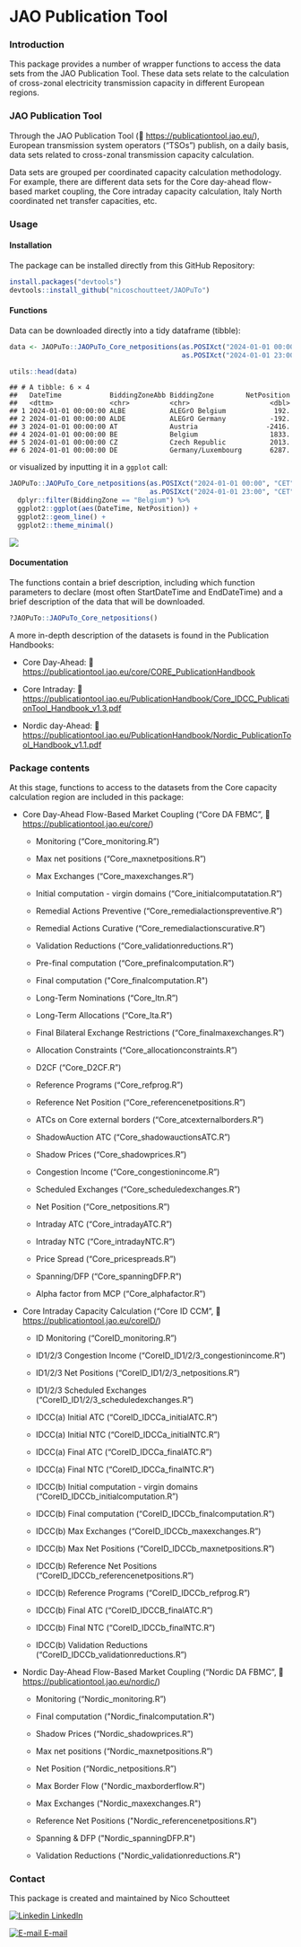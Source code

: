 JAO Publication Tool
================

### Introduction

This package provides a number of wrapper functions to access the data
sets from the JAO Publication Tool. These data sets relate to the
calculation of cross-zonal electricity transmission capacity in
different European regions.

### JAO Publication Tool

Through the JAO Publication Tool (🔗 <https://publicationtool.jao.eu/>),
European transmission system operators (“TSOs”) publish, on a daily
basis, data sets related to cross-zonal transmission capacity
calculation.

Data sets are grouped per coordinated capacity calculation methodology.
For example, there are different data sets for the Core day-ahead
flow-based market coupling, the Core intraday capacity calculation,
Italy North coordinated net transfer capacities, etc.

### Usage

#### Installation

The package can be installed directly from this GitHub Repository:

``` r
install.packages("devtools")
devtools::install_github("nicoschoutteet/JAOPuTo")
```

#### Functions

Data can be downloaded directly into a tidy dataframe (tibble):

``` r
data <- JAOPuTo::JAOPuTo_Core_netpositions(as.POSIXct("2024-01-01 00:00", "CET"), 
                                           as.POSIXct("2024-01-01 23:00", "CET"))

utils::head(data)
```

    ## # A tibble: 6 × 4
    ##   DateTime            BiddingZoneAbb BiddingZone        NetPosition
    ##   <dttm>              <chr>          <chr>                    <dbl>
    ## 1 2024-01-01 00:00:00 ALBE           ALEGrO Belgium            192.
    ## 2 2024-01-01 00:00:00 ALDE           ALEGrO Germany           -192.
    ## 3 2024-01-01 00:00:00 AT             Austria                 -2416.
    ## 4 2024-01-01 00:00:00 BE             Belgium                  1833.
    ## 5 2024-01-01 00:00:00 CZ             Czech Republic           2013.
    ## 6 2024-01-01 00:00:00 DE             Germany/Luxembourg       6287.

or visualized by inputting it in a `ggplot` call:

``` r
JAOPuTo::JAOPuTo_Core_netpositions(as.POSIXct("2024-01-01 00:00", "CET"),
                                   as.POSIXct("2024-01-01 23:00", "CET")) %>% 
  dplyr::filter(BiddingZone == "Belgium") %>% 
  ggplot2::ggplot(aes(DateTime, NetPosition)) +
  ggplot2::geom_line() +
  ggplot2::theme_minimal()
```

![](README_files/figure-gfm/example-ggplot-1.png)<!-- -->

#### Documentation

The functions contain a brief description, including which function
parameters to declare (most often StartDateTime and EndDateTime) and a
brief description of the data that will be downloaded.

``` r
?JAOPuTo::JAOPuTo_Core_netpositions()
```

A more in-depth description of the datasets is found in the Publication
Handbooks:

- Core Day-Ahead: 🔗
  <https://publicationtool.jao.eu/core/CORE_PublicationHandbook>

- Core Intraday: 🔗
  <https://publicationtool.jao.eu/PublicationHandbook/Core_IDCC_PublicationTool_Handbook_v1.3.pdf>

- Nordic day-Ahead: 🔗
  <https://publicationtool.jao.eu/PublicationHandbook/Nordic_PublicationTool_Handbook_v1.1.pdf>

### Package contents

At this stage, functions to access to the datasets from the Core
capacity calculation region are included in this package:

- Core Day-Ahead Flow-Based Market Coupling (“Core DA FBMC”, 🔗
  <https://publicationtool.jao.eu/core/>)

  - Monitoring (“Core_monitoring.R”)

  - Max net positions (“Core_maxnetpositions.R”)

  - Max Exchanges (“Core_maxexchanges.R”)

  - Initial computation - virgin domains (“Core_initialcomputatation.R”)

  - Remedial Actions Preventive (“Core_remedialactionspreventive.R”)

  - Remedial Actions Curative (“Core_remedialactionscurative.R”)

  - Validation Reductions (“Core_validationreductions.R”)

  - Pre-final computation (“Core_prefinalcomputation.R”)
 
  - Final computation ("Core_finalcomputation.R")

  - Long-Term Nominations (“Core_ltn.R”)

  - Long-Term Allocations (“Core_lta.R”)

  - Final Bilateral Exchange Restrictions (“Core_finalmaxexchanges.R”)

  - Allocation Constraints (“Core_allocationconstraints.R”)

  - D2CF (“Core_D2CF.R”)

  - Reference Programs (“Core_refprog.R”)

  - Reference Net Position (“Core_referencenetpositions.R”)

  - ATCs on Core external borders (“Core_atcexternalborders.R”)

  - ShadowAuction ATC (“Core_shadowauctionsATC.R”)

  - Shadow Prices (“Core_shadowprices.R”)

  - Congestion Income (“Core_congestionincome.R”)

  - Scheduled Exchanges (“Core_scheduledexchanges.R”)

  - Net Position (“Core_netpositions.R”)

  - Intraday ATC (“Core_intradayATC.R”)

  - Intraday NTC (“Core_intradayNTC.R”)

  - Price Spread (“Core_pricespreads.R”)

  - Spanning/DFP (“Core_spanningDFP.R”)

  - Alpha factor from MCP (“Core_alphafactor.R”)

- Core Intraday Capacity Calculation (“Core ID CCM”, 🔗
  <https://publicationtool.jao.eu/coreID/>)

  - ID Monitoring (“CoreID_monitoring.R”)

  - ID1/2/3 Congestion Income (“CoreID_ID1/2/3_congestionincome.R”)

  - ID1/2/3 Net Positions (“CoreID_ID1/2/3_netpositions.R”)

  - ID1/2/3 Scheduled Exchanges (“CoreID_ID1/2/3_scheduledexchanges.R”)

  - IDCC(a) Initial ATC (“CoreID_IDCCa_initialATC.R”)

  - IDCC(a) Initial NTC (“CoreID_IDCCa_initialNTC.R”)

  - IDCC(a) Final ATC (“CoreID_IDCCa_finalATC.R”)

  - IDCC(a) Final NTC (“CoreID_IDCCa_finalNTC.R”)

  - IDCC(b) Initial computation - virgin domains
    (“CoreID_IDCCb_initialcomputation.R”)

  - IDCC(b) Final computation (“CoreID_IDCCb_finalcomputation.R”)

  - IDCC(b) Max Exchanges (“CoreID_IDCCb_maxexchanges.R”)

  - IDCC(b) Max Net Positions (“CoreID_IDCCb_maxnetpositions.R”)

  - IDCC(b) Reference Net Positions
    (“CoreID_IDCCb_referencenetpositions.R”)

  - IDCC(b) Reference Programs (“CoreID_IDCCb_refprog.R”)

  - IDCC(b) Final ATC (“CoreID_IDCCB_finalATC.R”)

  - IDCC(b) Final NTC (“CoreID_IDCCb_finalNTC.R”)

  - IDCC(b) Validation Reductions
    (“CoreID_IDCCb_validationreductions.R”)

- Nordic Day-Ahead Flow-Based Market Coupling (“Nordic DA FBMC”, 🔗
  <https://publicationtool.jao.eu/nordic/>)
  - Monitoring (“Nordic_monitoring.R”)

  - Final computation ("Nordic_finalcomputation.R")

  - Shadow Prices (“Nordic_shadowprices.R”)
 
  - Max net positions (“Nordic_maxnetpositions.R”)
 
  - Net Position (“Nordic_netpositions.R”)
 
  - Max Border Flow ("Nordic_maxborderflow.R")
 
  - Max Exchanges ("Nordic_maxexchanges.R")

  - Reference Net Positions ("Nordic_referencenetpositions.R")
 
  - Spanning & DFP ("Nordic_spanningDFP.R")
 
  - Validation Reductions ("Nordic_validationreductions.R")

### Contact

This package is created and maintained by Nico Schoutteet

[![Linkedin](https://cdn4.iconfinder.com/data/icons/social-media-flat-7/64/Social-media_LinkedIn-16.png)
LinkedIn](https://www.linkedin.com/in/nicoschoutteet/ "External link to LinkedIn profile")

[![E-mail](https://cdn2.iconfinder.com/data/icons/social-media-2259/512/gmail-16.png)
E-mail](mailto:n.schoutteet@gmail.com "Send e-mail")
